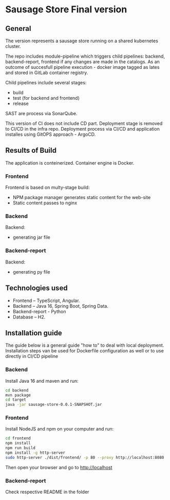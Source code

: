# Sausage Store Final version

## General

The version represents a sausage store running on a shared kubernetes cluster.

The repo includes module-pipeline which triggers child pipelines: backend, backend-report, frontend if any changes are made in the catalogs. 
As an outcome of succesfull pipeline execution - docker image tagged as lates and stored in GitLab container registry. 

Child pipelines include several stages:
- build
- test (for backend and frontend)
- release

SAST are process via SonarQube.

This version of CI does not include CD part. Deployment stage is removed to CI/CD in the infra repo. Deployment process via CI/CD and application installes using GitOPS approach - ArgoCD. 

## Results of Build

The application is conteinerized. Container engine is Docker.

### Frontend

Frontend is based on multy-stage build:
- NPM package manager generates static content for the web-site
- Static content passes to nginx

### Backend

Backend:
- generating jar file

### Backend-report

Backend:
- generating py file

## Technologies used

* Frontend – TypeScript, Angular.
* Backend  – Java 16, Spring Boot, Spring Data.
* Backend-report - Python
* Database – H2.

## Installation guide

The guide below is a general guide "how to" to deal with local deployment.
Installation steps van be used for Dockerfile configuration as well or to use directly in CI/CD pipeline

### Backend

Install Java 16 and maven and run:

```bash
cd backend
mvn package
cd target
java -jar sausage-store-0.0.1-SNAPSHOT.jar
```
### Frontend

Install NodeJS and npm on your computer and run:

```bash
cd frontend
npm install
npm run build
npm install -g http-server
sudo http-server ./dist/frontend/ -p 80 --proxy http://localhost:8080
```

Then open your browser and go to [http://localhost](http://localhost)

### Backend-report

Check respective README in the folder